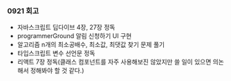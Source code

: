 ### 0921 회고

- 자바스크립트 딥다이브 4장, 27장 정독
- programmerGround 알림 신청하기 UI 구현
- 알고리즘 n개의 최소공배수, 최소값, 최댓값 찾기 문제 풀기 
- 타입스크립트 변수 선언문 정독
- 리액트 7장 정독(클래스 컴포넌트를 자주 사용해보진 않았지만 쓸 일이 있으면 의논해서 정해봐야 할 것 같다.)